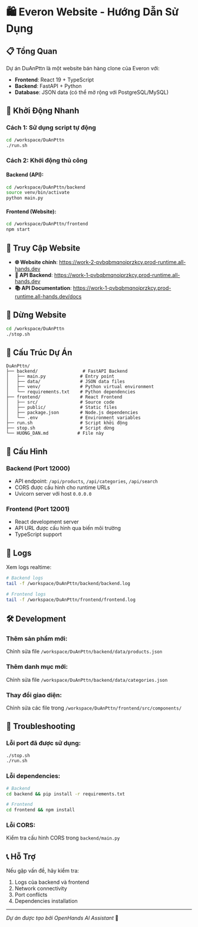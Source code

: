 # 🛍️ Everon Website - Hướng Dẫn Sử Dụng

## 📋 Tổng Quan
Dự án DuAnPttn là một website bán hàng clone của Everon với:
- **Frontend**: React 19 + TypeScript
- **Backend**: FastAPI + Python
- **Database**: JSON data (có thể mở rộng với PostgreSQL/MySQL)

## 🚀 Khởi Động Nhanh

### Cách 1: Sử dụng script tự động
```bash
cd /workspace/DuAnPttn
./run.sh
```

### Cách 2: Khởi động thủ công

#### Backend (API):
```bash
cd /workspace/DuAnPttn/backend
source venv/bin/activate
python main.py
```

#### Frontend (Website):
```bash
cd /workspace/DuAnPttn/frontend
npm start
```

## 🔗 Truy Cập Website

- **🌐 Website chính**: https://work-2-pvbqbmqnoiprzkcy.prod-runtime.all-hands.dev
- **📡 API Backend**: https://work-1-pvbqbmqnoiprzkcy.prod-runtime.all-hands.dev
- **📚 API Documentation**: https://work-1-pvbqbmqnoiprzkcy.prod-runtime.all-hands.dev/docs

## 🛑 Dừng Website
```bash
cd /workspace/DuAnPttn
./stop.sh
```

## 📁 Cấu Trúc Dự Án

```
DuAnPttn/
├── backend/                 # FastAPI Backend
│   ├── main.py             # Entry point
│   ├── data/               # JSON data files
│   ├── venv/               # Python virtual environment
│   └── requirements.txt    # Python dependencies
├── frontend/               # React Frontend
│   ├── src/                # Source code
│   ├── public/             # Static files
│   ├── package.json        # Node.js dependencies
│   └── .env                # Environment variables
├── run.sh                  # Script khởi động
├── stop.sh                 # Script dừng
└── HUONG_DAN.md           # File này
```

## 🔧 Cấu Hình

### Backend (Port 12000)
- API endpoint: `/api/products`, `/api/categories`, `/api/search`
- CORS được cấu hình cho runtime URLs
- Uvicorn server với host `0.0.0.0`

### Frontend (Port 12001)
- React development server
- API URL được cấu hình qua biến môi trường
- TypeScript support

## 📝 Logs

Xem logs realtime:
```bash
# Backend logs
tail -f /workspace/DuAnPttn/backend/backend.log

# Frontend logs  
tail -f /workspace/DuAnPttn/frontend/frontend.log
```

## 🛠️ Development

### Thêm sản phẩm mới:
Chỉnh sửa file `/workspace/DuAnPttn/backend/data/products.json`

### Thêm danh mục mới:
Chỉnh sửa file `/workspace/DuAnPttn/backend/data/categories.json`

### Thay đổi giao diện:
Chỉnh sửa các file trong `/workspace/DuAnPttn/frontend/src/components/`

## 🐛 Troubleshooting

### Lỗi port đã được sử dụng:
```bash
./stop.sh
./run.sh
```

### Lỗi dependencies:
```bash
# Backend
cd backend && pip install -r requirements.txt

# Frontend  
cd frontend && npm install
```

### Lỗi CORS:
Kiểm tra cấu hình CORS trong `backend/main.py`

## 📞 Hỗ Trợ

Nếu gặp vấn đề, hãy kiểm tra:
1. Logs của backend và frontend
2. Network connectivity
3. Port conflicts
4. Dependencies installation

---
*Dự án được tạo bởi OpenHands AI Assistant* 🤖